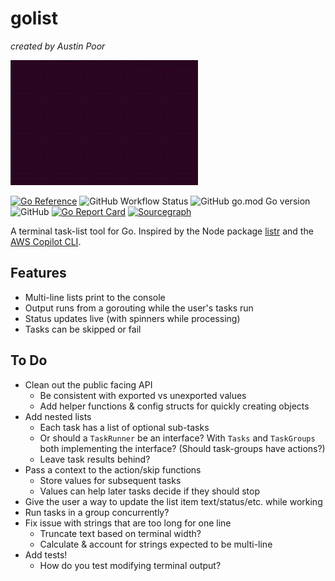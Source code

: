 # golist

_created by Austin Poor_

![quick & early example](./etc/sample.gif)

[![Go Reference](https://pkg.go.dev/badge/github.com/a-poor/golist.svg)](https://pkg.go.dev/github.com/a-poor/golist)
![GitHub Workflow Status](https://img.shields.io/github/workflow/status/a-poor/golist/Go?style=flat-square)
![GitHub go.mod Go version](https://img.shields.io/github/go-mod/go-version/a-poor/golist?style=flat-square)
![GitHub](https://img.shields.io/github/license/a-poor/golist?style=flat-square)
[![Go Report Card](https://goreportcard.com/badge/github.com/a-poor/golist)](https://goreportcard.com/report/github.com/a-poor/golist)
[![Sourcegraph](https://sourcegraph.com/github.com/a-poor/golist/-/badge.svg)](https://sourcegraph.com/github.com/a-poor/golist?badge)

A terminal task-list tool for Go. Inspired by the Node package [listr](https://www.npmjs.com/package/listr) and the [AWS Copilot CLI](https://github.com/aws/copilot-cli).


## Features
* Multi-line lists print to the console
* Output runs from a gorouting while the user's tasks run
* Status updates live (with spinners while processing)
* Tasks can be skipped or fail

## To Do
* Clean out the public facing API
    * Be consistent with exported vs unexported values
    * Add helper functions & config structs for quickly creating objects
* Add nested lists
    * Each task has a list of optional sub-tasks
    * Or should a `TaskRunner` be an interface? With `Tasks` and `TaskGroups` both implementing the interface? (Should task-groups have actions?)
    * Leave task results behind?
* Pass a context to the action/skip functions
    * Store values for subsequent tasks
    * Values can help later tasks decide if they should stop
* Give the user a way to update the list item text/status/etc. while working
* Run tasks in a group concurrently?
* Fix issue with strings that are too long for one line
    * Truncate text based on terminal width?
    * Calculate & account for strings expected to be multi-line
* Add tests!
    * How do you test modifying terminal output?




